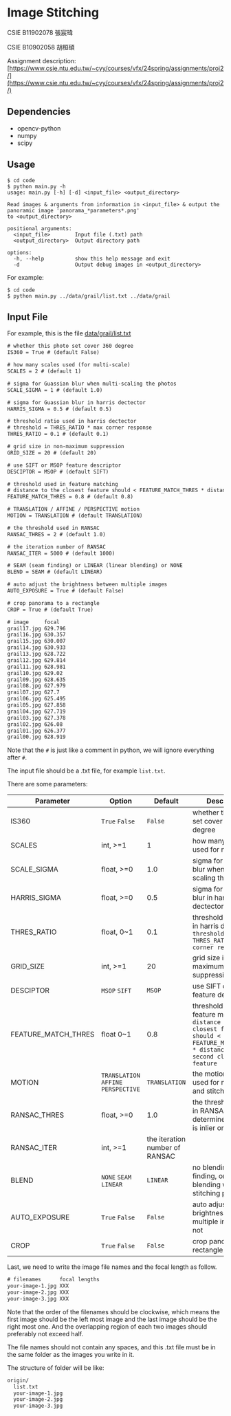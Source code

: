 # Image Stitching

CSIE B11902078 張宸瑋

CSIE B10902058 胡桓碩

Assignment description: [https://www.csie.ntu.edu.tw/~cyy/courses/vfx/24spring/assignments/proj2/](https://www.csie.ntu.edu.tw/~cyy/courses/vfx/24spring/assignments/proj2/)

## Dependencies

- opencv-python
- numpy
- scipy

## Usage

```shell
$ cd code
$ python main.py -h
usage: main.py [-h] [-d] <input_file> <output_directory>

Read images & arguments from information in <input_file> & output the panoramic image 'panorama_*parameters*.png'   
to <output_directory>

positional arguments:
  <input_file>        Input file (.txt) path
  <output_directory>  Output directory path

options:
  -h, --help          show this help message and exit
  -d                  Output debug images in <output_directory>
```

For example:

```shell
$ cd code
$ python main.py ../data/grail/list.txt ../data/grail
```

## Input File

For example, this is the file [data/grail/list.txt](data/grail/list.txt)

```txt
# whether this photo set cover 360 degree
IS360 = True # (default False)

# how many scales used (for multi-scale)
SCALES = 2 # (default 1)

# sigma for Guassian blur when multi-scaling the photos
SCALE_SIGMA = 1 # (default 1.0)

# sigma for Guassian blur in harris dectector
HARRIS_SIGMA = 0.5 # (default 0.5)

# threshold ratio used in harris dectector
# threshold = THRES_RATIO * max corner response
THRES_RATIO = 0.1 # (default 0.1)

# grid size in non-maximum suppression
GRID_SIZE = 20 # (default 20)

# use SIFT or MSOP feature descriptor
DESCIPTOR = MSOP # (default SIFT)

# threshold used in feature matching 
# distance to the closest feature should < FEATURE_MATCH_THRES * distance to the second closest feature
FEATURE_MATCH_THRES = 0.8 # (default 0.8)

# TRANSLATION / AFFINE / PERSPECTIVE motion
MOTION = TRANSLATION # (default TRANSLATION)

# the threshold used in RANSAC
RANSAC_THRES = 2 # (default 1.0)

# the iteration number of RANSAC
RANSAC_ITER = 5000 # (default 1000)

# SEAM (seam finding) or LINEAR (linear blending) or NONE
BLEND = SEAM # (default LINEAR)

# auto adjust the brightness between multiple images
AUTO_EXPOSURE = True # (default False)

# crop panorama to a rectangle
CROP = True # (default True)

# image     focal
grail17.jpg 629.796
grail16.jpg 630.357
grail15.jpg 630.007
grail14.jpg 630.933
grail13.jpg 628.722
grail12.jpg 629.814
grail11.jpg 628.981
grail10.jpg 629.02
grail09.jpg 628.635
grail08.jpg 627.979
grail07.jpg 627.7
grail06.jpg 625.495
grail05.jpg 627.858
grail04.jpg 627.719
grail03.jpg 627.378
grail02.jpg 626.08
grail01.jpg 626.377
grail00.jpg 628.919
```

Note that the `#` is just like a comment in python, we will ignore everything after `#`.

The input file should be a .txt file, for example `list.txt`.

There are some parameters:

|Parameter|Option|Default|Description
|---|---|---|---|
IS360|`True` `False`|`False`|whether this photo set cover 360 degree
SCALES|int, >=1|1|how many scales used for multi-scale
SCALE_SIGMA|float, >=0|1.0|sigma for Guassian blur when multi-scaling the photos
HARRIS_SIGMA|float, >=0|0.5|sigma for Guassian blur in harris dectector
THRES_RATIO|float, 0~1|0.1|threshold ratio used in harris dectector, `threshold = THRES_RATIO * max corner response`
GRID_SIZE|int, >=1|20|grid size in non-maximum suppression
DESCIPTOR|`MSOP` `SIFT`|`MSOP`|use SIFT or MSOP feature descriptor
FEATURE_MATCH_THRES|float 0~1|0.8|threshold used in feature matching, `distance to the closest feature should < FEATURE_MATCH_THRES * distance to the second closest feature`
MOTION|`TRANSLATION` `AFFINE` `PERSPECTIVE`|`TRANSLATION`|the motion model used for matching and stitching photos
RANSAC_THRES|float, >=0|1.0|the threshold used in RANSAC, determine a motion is inlier or outlier
RANSAC_ITER|int, >=1|the iteration number of RANSAC
BLEND|`NONE` `SEAM` `LINEAR`|`LINEAR`|no blending, seam finding, or linear blending when stitching photos|
AUTO_EXPOSURE|`True` `False`|`False`|auto adjust the brightness between multiple images or not
CROP|`True` `False`|`False`|crop panorama to a rectangle or not

Last, we need to write the image file names and the focal length as follow.

```txt
# filenames      focal lengths
your-image-1.jpg XXX
your-image-2.jpg XXX
your-image-3.jpg XXX
```

Note that the order of the filenames should be clockwise, which means the first image should be the left most image and the last image should be the right most one. And the overlapping region of each two images should preferably not exceed half.


The file names should not contain any spaces, and this .txt file must be in the same folder as the images you write in it.

The structure of folder will be like:

```txt
origin/
  list.txt
  your-image-1.jpg
  your-image-2.jpg
  your-image-3.jpg
```
